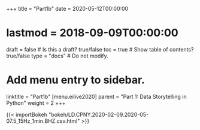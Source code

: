 +++
title = "Part1b"
date = 2020-05-12T00:00:00
# lastmod = 2018-09-09T00:00:00
draft = false  # Is this a draft? true/false
toc = true  # Show table of contents? true/false
type = "docs"  # Do not modify.
# Add menu entry to sidebar.
linktitle = "Part1b"
[menu.eilive2020]
  parent = "Part 1: Data Storytelling in Python"
  weight = 2
+++

<!-- layouts/partials/bokeh -->
{{< importBokeh "bokeh/LD.CPNY.2020-02-09.2020-05-07.5_15Hz_1min.BHZ.csv.html" >}}
